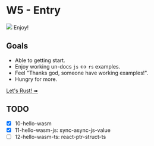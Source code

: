 # W5 - Entry

![](/assets/kat.png) Enjoy!

## Goals

- Able to getting start.
- Enjoy working un-docs `js` ↔︎ `rs` examples.
- Feel "Thanks god, someone have working examples!".
- Hungry for more.

[Let's Rust! ➠](./setup.md)

## TODO

- [x] 10-hello-wasm
- [x] 11-hello-wasm-js: sync-async-js-value
- [ ] 12-hello-wasm-ts: react-ptr-struct-ts
